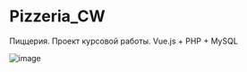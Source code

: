 # Pizzeria_CW
Пиццерия. Проект курсовой работы. Vue.js + PHP + MySQL

![image](https://github.com/duravkin/Pizzeria_CW/assets/54403385/dc7ee1ba-319a-4df4-907c-718ffa840c06)
